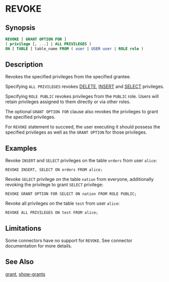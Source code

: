 REVOKE
======

Synopsis
--------

``` sql
REVOKE [ GRANT OPTION FOR ]
( privilege [, ...] | ALL PRIVILEGES )
ON [ TABLE ] table_name FROM ( user | USER user | ROLE role )
```

Description
-----------

Revokes the specified privileges from the specified grantee.

Specifying `ALL PRIVILEGES` revokes [DELETE](delete.html), [INSERT](insert.html) and [SELECT](select.html) privileges.

Specifying `ROLE PUBLIC` revokes privileges from the `PUBLIC` role. Users will retain privileges assigned to them directly or via other roles.

The optional `GRANT OPTION FOR` clause also revokes the privileges to grant the specified privileges.

For `REVOKE` statement to succeed, the user executing it should possess the specified privileges as well as the `GRANT OPTION` for those privileges.

Examples
--------

Revoke `INSERT` and `SELECT` privileges on the table `orders` from user `alice`:

    REVOKE INSERT, SELECT ON orders FROM alice;

Revoke `SELECT` privilege on the table `nation` from everyone, additionally revoking the privilege to grant `SELECT` privilege:

    REVOKE GRANT OPTION FOR SELECT ON nation FROM ROLE PUBLIC;

Revoke all privileges on the table `test` from user `alice`:

    REVOKE ALL PRIVILEGES ON test FROM alice;

Limitations
-----------

Some connectors have no support for `REVOKE`. See connector documentation for more details.

See Also
--------

[grant](./grant.html), [show-grants](./show-grants.html)